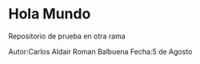 # Hola Mundo

Repositorio de prueba en otra rama

Autor:Carlos Aldair Roman Balbuena
Fecha:5 de Agosto 
